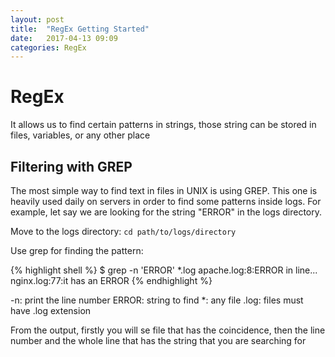 ```yaml
---
layout: post
title:  "RegEx Getting Started"
date:   2017-04-13 09:09
categories: RegEx
---
```

# RegEx
It allows us to find certain patterns in strings, those string can be stored in files, variables, or any other place

## Filtering with GREP
The most simple way to find text in files in UNIX is using GREP. This one is heavily used daily on servers in order to find some patterns inside logs.
For example, let say we are looking for the string "ERROR" in the logs directory.

Move to the logs directory:
`cd path/to/logs/directory`

Use grep for finding the pattern:

{% highlight shell %}
$ grep -n 'ERROR' *.log
apache.log:8:ERROR in line...
nginx.log:77:it has an ERROR
{% endhighlight %}

-n:     print the line number
ERROR:  string to find
*:      any file
.log:   files must have .log extension

From the output, firstly you will se file that has the coincidence, then the line number and the whole line that has the string that you are searching for